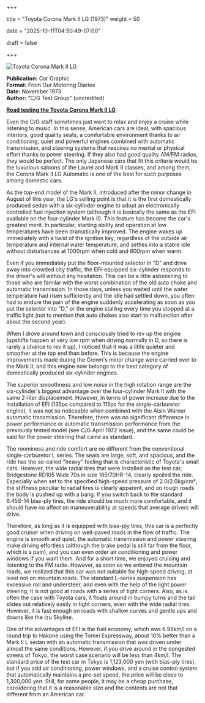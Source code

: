 +++



title = "Toyota Corona Mark II LG (1973)"
weight = 50


date = "2025-10-11T04:50:49-07:00"



draft = false



+++



![Toyota Corona Mark II LG](/images/CG-FOMD-Toyota-Corona-Mark-II-LG-1973.jpg)



<b>Publication:</b> Car Graphic<br>
<b>Format:</b> From Our Motoring Diaries<br>
<b>Date:</b> November 1973<br>
<b>Author:</b> "C/G Test Group" (uncredited)



<b><u>Road testing the Toyota Corona Mark II LG</b></u>





Even the C/G staff sometimes just want to relax and enjoy a cruise while listening to music. In this sense, American cars are ideal, with spacious interiors, good quality seats, a comfortable environment thanks to air conditioning, quiet and powerful engines combined with automatic transmission, and steering systems that requires no mental or physical effort thanks to power steering. If they also had good quality AM/FM radios, they would be perfect. The only Japanese cars that fit this criteria would be the luxurious saloons of the Laurel and Mark II classes, and among them, the Corona Mark II LG Automatic is one of the best for such purposes among domestic cars.



As the top-end model of the Mark II, introduced after the minor change in August of this year, the LG's selling point is that it is the first domestically produced sedan with a six-cylinder engine to adopt an electronically controlled fuel injection system (although it is basically the same as the EFI available on the four-cylinder Mark II). This feature has become the car's greatest merit. In particular, starting ability and operation at low temperatures have been dramatically improved. The engine wakes up immediately with a twist of the ignition key, regardless of the outside air temperature and internal water temperature, and settles into a stable idle without disturbances at 1000rpm when cold and 800rpm when warm. 



Even if you immediately put the floor-mounted selector in "D" and drive away into crowded city traffic, the EFI-equipped six-cylinder responds to the driver's will without any hesitation. This can be a little astonishing to those who are familar with the worst combination of the old auto choke and automatic transmission. In those days, unless you waited until the water temperature had risen sufficiently and the idle had settled down, you often had to endure the pain of the engine suddenly accelerating as soon as you put the selector into "D," or the engine stalling every time you stopped at a traffic light (not to mention that auto chokes also start to malfunction after about the second year). 



When I drove around town and consciously tried to rev up the engine (upshifts happen at very low rpm when driving normally in D, so there is rarely a chance to rev it up), I noticed that it was a little quieter and smoother at the top end than before. This is because the engine improvements made during the Crown's minor change were carried over to the Mark II, and this engine now belongs to the best category of domestically produced six-cylinder engines. 



The superior smoothness and low noise in the high rotation range are the six-cylinder's biggest advantage over the four-cylinder Mark II with the same 2-liter displacement. However, in terms of power increase due to the installation of EFI (135ps compared to 115ps for the single-carburetor engine), it was not so noticeable when combined with the Aisin Warner automatic transmission. Therefore, there was no significant difference in power performance or automatic transmission performance from the previously tested model (see C/G April 1972 issue), and the same could be said for the power steering that came as standard.



The roominess and ride comfort are no different from the conventional single-carburetor L series. The seats are large, soft, and spacious, and the ride has the so-called "heavy" feeling that is characteristic of Toyota's small cars. However, the wide radial tires that were installed on the test car, Bridgestone RD105 Wide 70s in size 185/70HR-14, clearly spoiled the ride. Especially when set to the specified high-speed pressure of 2.0/2.0kg/cm², the stiffness peculiar to radial tires is clearly apparent, and on rough roads the body is pushed up with a bang. If you switch back to the standard 6.45S-14 bias-ply tires, the ride should be much more comfortable, and it should have no affect on maneuverability at speeds that average drivers will drive.



Therefore, as long as it is equipped with bias-ply tires, this car is a perfectly good cruiser when driving on well-paved roads in the flow of traffic. The engine is smooth and quiet, the automatic transmission and power steering make driving effortless (although the brake pedal is still far from the floor, which is a pain), and you can even order air conditioning and power windows if you want them. And for a short time, we enjoyed cruising and listening to the FM radio. However, as soon as we entered the mountain roads, we realized that this car was not suitable for high-speed driving, at least not on mountain roads. The standard L-series suspension has excessive roll and understeer, and even with the help of the light power steering, it is not good at roads with a series of tight corners. Also, as is often the case with Toyota cars, it floats around in bumpy turns and the tail slides out relatively easily in tight corners, even with the wide radial tires. However, it is fast enough on roads with shallow curves and gentle ups and downs like the Izu Skyline.



One of the advantages of EFI is the fuel economy, which was 6.98km/l on a round trip to Hakone using the Tomei Expressway, about 10% better than a Mark II L sedan with an automatic transmission that was driven under almost the same conditions. However, if you drive around in the congested streets of Tokyo, the worst case scenario will be less than 4km/l. The standard price of the test car in Tokyo is 1,123,000 yen (with bias-ply tires), but if you add air conditioning, power windows, and a cruise control system that automatically maintains a pre-set speed, the price will be close to 1,300,000 yen. Still, for some people, it may be a cheap purchase, considering that it is a reasonable size and the contents are not that different from an American car. 



